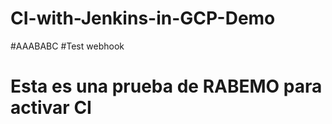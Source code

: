 # CI-with-Jenkins-in-GCP-Demo
#AAABABC
#Test webhook
# Esta es una prueba de RABEMO para activar CI
